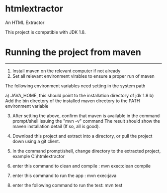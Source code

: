 # htmlextractor
An HTML Extractor


This project is compatible with JDK 1.8. 

# Running the project from maven
-----------------------------------------------------------------------------------------------------------------
1) Install maven on the relevant computer if not already
2) Set all relevant environment virables to ensure a proper run of maven

The following environment variables need setting in the system path

 a) JAVA_HOME, this should point to the installation directory of jdk 1.8
 b) Add the bin directory of the installed maven directory to the PATH environment variable

3) After setting the above, confirm that maven is available in the command prompt/shell issuing the "mvn -v"    command The result should show the maven installation detail (If so, all is good).

4) Download this project and extract into a directory, or pull the project down using a git client.
5) In the command prompt/shell, change directory to the extracted project, example C:\htmlextractor
6) enter this command to clean and compile : mvn exec:clean compile
7) enter this command to run the app : mvn exec:java
8) enter the following command to run the test: mvn test